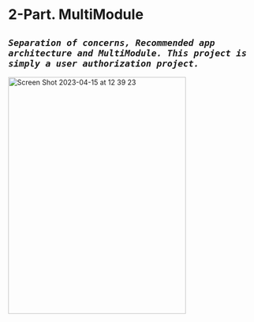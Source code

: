 # 2-Part. MultiModule
## *```Separation of concerns, Recommended app architecture and MultiModule. This project is simply a user authorization project.```*

<img width="360" height="480" alt="Screen Shot 2023-04-15 at 12 39 23" src="https://user-images.githubusercontent.com/77477995/232196444-59a98ce5-09ec-40da-92d2-13bdc71fe96c.png">

